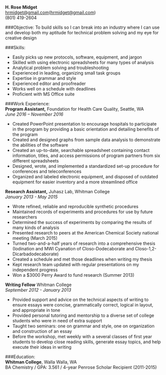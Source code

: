 **H. Rose Midget**  
hrmidget@gmail.com(hrmidget@gmail.com)  
(801) 419-2604

###Objective: 
To build skills so I can break into an industry where I can use and develop both my aptitude for technical problem solving and my eye for creative design   

###Skills: 
*   Easily picks up new protocols, software, equipment, and jargon  
*   Skilled with using electronic spreadsheets for many types of analysis
*   Analytical problem solving and troubleshooting
*   Experienced in leading, organizing small task groups
*   Expertise in grammar and style
*   Experienced editor and proofreader
*   Works well on a schedule with deadlines
*   Proficient with MS Office suite  

###Work Experience:  
**Program Assistant,** Foundation for Health Care Quality, Seattle, WA  
*June 2016 – November 2016*

*   Created PowerPoint presentation to encourage hospitals to participate in the program by providing a basic orientation and detailing benefits of the program
*   Created and designed graphs from sample data analysis to demonstrate the abilities of the software
*   Created an up-to-date, searchable spreadsheet containing contact information, titles, and access permissions of program partners from six different spreadsheets
*   Designed, wrote, and implemented a standardized set-up procedure for conferences and teleconferences
*   Organized and labeled electronic equipment, and disposed of outdated equipment for easier inventory and a more streamlined office

**Research Assistant,** Juhasz Lab, Whitman College  
*January 2013 - May 2015*  
 
*   Wrote refined, reliable and reproducible synthetic procedures
*   Maintained records of experiments and procedures for use by future researchers
*   Determined the success of experiments by comparing the results of many kinds of analysis
*   Presented research to peers at the American Chemical Society national meeting (March 2015)
*   Turned two-and-a-half years of research into a comprehensive thesis (Iodination and MWI Cyanation of Closo-Dodecaborate and Closo-1,2-Dicarbadodecaborate)
*   Created a schedule and met those deadlines when writing my thesis
*   Kept research team updated with regular presentations on my independent progress
*   Won a $3000 Perry Award to fund research (Summer 2013)


**Writing Fellow** Whitman College  
*September 2012 - January 2013*  

*   Provided support and advice on the technical aspects of writing to ensure essays were concise, grammatically correct, logical in layout, and appropriate in tone
*   Provided personal tutoring and mentorship to a diverse set of college students who were in need of extra support
*   Taught two seminars: one on grammar and style, one on organization and construction of an essay
*   Before the workshop, met weekly with a several classes of first year students to develop close reading skills, generate essay topics, and help execute their ideas in writing

###Education:  
**Whitman College**, Walla Walla, WA  
BA Chemistry / GPA: 3.561 / 4-year Penrose Scholar Recipient (2011-2015)

